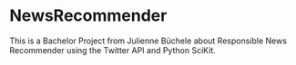 # NewsRecommender
This is a Bachelor Project from Julienne Büchele about Responsible News Recommender using the Twitter API and Python SciKit.
